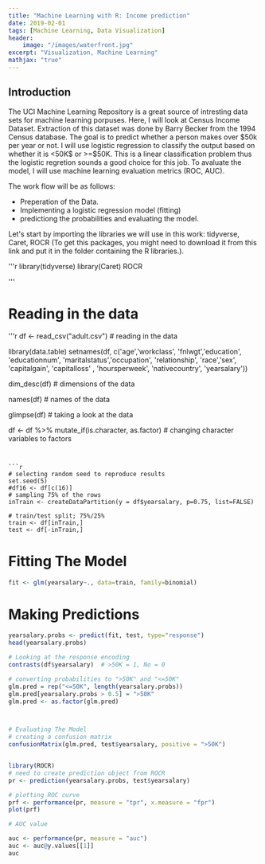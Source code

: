 ```yaml
---
title: "Machine Learning with R: Income prediction"
date: 2019-02-01
tags: [Machine Learning, Data Visualization]
header: 
    image: "/images/waterfront.jpg"
excerpt: "Visualization, Machine Learning"
mathjax: "true"
---
```

## Introduction 
The UCI Machine Learning Repository is a great source of intresting data sets for machine learning porpuses. Here, I will look at Census Income Dataset. Extraction of this dataset was done by Barry Becker from the 1994 Census database. The goal is to predict whether a person makes over $50k per year or not. I will use logistic regression to classify the output based on whether it is $<$50K$ or >=$50K. This is a linear classification problem thus the logistic regretion sounds a good choice for this job. To avaluate the model, I will use machine learning evaluation metrics (ROC, AUC). 


The work flow will be as follows: 
- Preperation of the Data. 
- Implementing a logistic regression model (fitting)
- predictiong the probabilities and evaluating the model. 

Let's start by importing the libraries we will use in this work: tidyverse, Caret, ROCR (To get this packages, you might need to download it from this link and put it in the folder containing the R libraries.). 

'''r
library(tidyverse)
library(Caret)
ROCR

'''

# Reading in the data
'''r
df <- read_csv("adult.csv") # reading in the data

library(data.table)
setnames(df, c('age','workclass', 'fnlwgt','education', 'educationnum', 'maritalstatus','occupation', 'relationship', 'race','sex', 'capitalgain', 'capitalloss' ,  'hoursperweek', 'nativecountry', 'yearsalary'))


dim_desc(df) # dimensions of the data


names(df) # names of the data


glimpse(df) # taking a look at the data


df <- df %>% mutate_if(is.character, as.factor) # changing character variables to factors

```


```r
# selecting random seed to reproduce results
set.seed(5)
#df16 <- df[c(16)]
# sampling 75% of the rows
inTrain <- createDataPartition(y = df$yearsalary, p=0.75, list=FALSE)

# train/test split; 75%/25%
train <- df[inTrain,]
test <- df[-inTrain,]
```

# Fitting The Model
```r
fit <- glm(yearsalary~., data=train, family=binomial)
```


# Making Predictions
```r
yearsalary.probs <- predict(fit, test, type="response")
head(yearsalary.probs)
```
```r
# Looking at the response encoding
contrasts(df$yearsalary)  # >50K = 1, No = 0

# converting probabilities to ">50K" and "<=50K" 
glm.pred = rep("<=50K", length(yearsalary.probs))
glm.pred[yearsalary.probs > 0.5] = ">50K"
glm.pred <- as.factor(glm.pred)



# Evaluating The Model
# creating a confusion matrix
confusionMatrix(glm.pred, test$yearsalary, positive = ">50K")


library(ROCR)
# need to create prediction object from ROCR
pr <- prediction(yearsalary.probs, test$yearsalary)

# plotting ROC curve
prf <- performance(pr, measure = "tpr", x.measure = "fpr")
plot(prf)

# AUC value

auc <- performance(pr, measure = "auc")
auc <- auc@y.values[[1]]
auc
```

